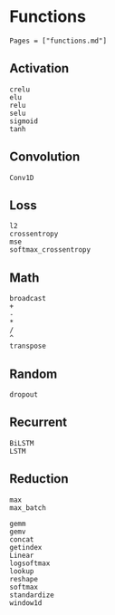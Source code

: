 # Functions

```@index
Pages = ["functions.md"]
```

## Activation
```@docs
crelu
elu
relu
selu
sigmoid
tanh
```

## Convolution
```@docs
Conv1D
```

## Loss
```@docs
l2
crossentropy
mse
softmax_crossentropy
```

## Math
```@docs
broadcast
+
-
*
/
^
transpose
```

## Random
```@docs
dropout
```

## Recurrent
```@docs
BiLSTM
LSTM
```

## Reduction
```@docs
max
max_batch
```

```@docs
gemm
gemv
concat
getindex
Linear
logsoftmax
lookup
reshape
softmax
standardize
window1d
```
